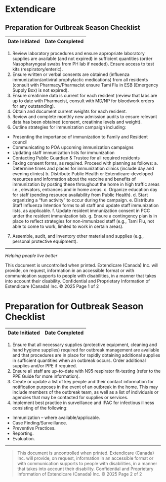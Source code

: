 # Extendicare
## Preparation for Outbreak Season Checklist

| Date Initiated | Date Completed |
|----------------|----------------|

1. Review laboratory procedures and ensure appropriate laboratory supplies are available (and not expired) in sufficient quantities (order Nasopharyngeal swabs from PH lab if needed). Ensure access to test kits (respiratory/enteric).
2. Ensure written or verbal consents are obtained (influenza immunization/antiviral prophylactic medications) from all residents (consult with Pharmacy/Pharmacist ensure Tami Flu in ESB (Emergency Supply Box) is not expired).
3. Ensure creatinine data is current for each resident (review that labs are up to date with Pharmacist, consult with MD/NP for bloodwork orders for any outstanding).
4. Obtain and document current weights for each resident.
5. Review and complete monthly new admission audits to ensure relevant data has been obtained (consent, creatinine levels and weight).
6. Outline strategies for immunization campaign including:
- Presenting the importance of immunization to Family and Resident council
- Communicating to POA upcoming immunization campaigns
- Updating staff immunization lists for immunization
- Contacting Public Guardian & Trustee for all required residents
- Faxing consent forms, as required. Proceed with planning as follows:
a. Determine times and places for immunization clinics (include day and evening clinics)
b. Distribute Public Health or Extendicare-developed resources and information about the vaccine and benefits of immunization by posting these throughout the home in high traffic areas i.e., elevators, entrances and in home areas.
c. Organize education day for staff (pending resource availability from Public Health).
d. Start organizing a “fun activity” to occur during the campaign.
e. Distribute Staff Influenza Intention forms to all staff and update staff immunization lists, as applicable.
f. Update resident immunization consent in PCC under the resident immunization tab.
g. Ensure a contingency plan is in place to reflect strategies for non-immunized staff (e.g., Tami Flu, not able to come to work, limited to work in certain areas).
7. Assemble, audit, and inventory other material and supplies (e.g., personal protective equipment).

----

*Helping people live better*

This document is uncontrolled when printed.
Extendicare (Canada) Inc. will provide, on request, information in an accessible format or with communication supports to people with disabilities, in a manner that takes into account their disability.
Confidential and Proprietary Information of Extendicare (Canada) Inc. © 2025
Page 1 of 2

# Preparation for Outbreak Season Checklist

| Date Initiated | Date Completed |
|----------------|----------------|

1. Ensure that all necessary supplies (protective equipment, cleaning and hand hygiene supplies) required for outbreak management are available and that procedures are in place for rapidly obtaining additional supplies in sufficient quantities when an outbreak occurs. Order additional supplies and/or PPE if required.
2. Ensure all staff are up-to-date with N95 respirator fit-testing (refer to the PPE Guide for more information).
3. Create or update a list of key people and their contact information for notification purposes in the event of an outbreak in the home. This may include members of the outbreak team, as well as a list of individuals or agencies that may be contacted for supplies or services.
4. Implement best practice in surveillance and IPAC for infectious illness consisting of the following:
- Immunization – where available/applicable.
- Case Finding/Surveillance.
- Preventive Practices.
- Reporting.
- Evaluation.

----

> This document is uncontrolled when printed.
> Extendicare (Canada) Inc. will provide, on request, information in an accessible format or with communication supports to people with disabilities, in a manner that takes into account their disability.
> Confidential and Proprietary Information of Extendicare (Canada) Inc. © 2025
> Page 2 of 2